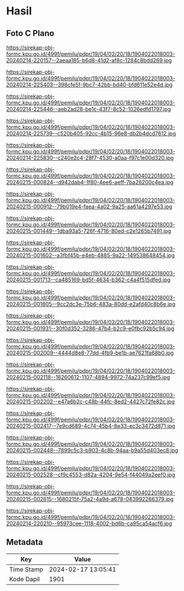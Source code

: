 # Hasil

## Foto C Plano

https://sirekap-obj-formc.kpu.go.id/499f/pemilu/pdpr/19/04/02/20/18/1904022018003-20240214-220157--2aeaa185-b6d8-41d2-af8c-1284c8bdd269.jpg

https://sirekap-obj-formc.kpu.go.id/499f/pemilu/pdpr/19/04/02/20/18/1904022018003-20240214-225403--398cfe5f-9bc7-42bb-bd40-bfd611e52e4d.jpg

https://sirekap-obj-formc.kpu.go.id/499f/pemilu/pdpr/19/04/02/20/18/1904022018003-20240214-225446--aeb2ad28-be1c-43f7-8c52-1026edfd1797.jpg

https://sirekap-obj-formc.kpu.go.id/499f/pemilu/pdpr/19/04/02/20/18/1904022018003-20240214-225739--c520b405-92cc-4b15-96e8-db2b4dcd7612.jpg

https://sirekap-obj-formc.kpu.go.id/499f/pemilu/pdpr/19/04/02/20/18/1904022018003-20240214-225830--c240e2c4-28f7-4530-a0aa-f97c1e00d320.jpg

https://sirekap-obj-formc.kpu.go.id/499f/pemilu/pdpr/19/04/02/20/18/1904022018003-20240215-000824--d942dab4-1f80-4ee6-aeff-7ba26200c4ea.jpg

https://sirekap-obj-formc.kpu.go.id/499f/pemilu/pdpr/19/04/02/20/18/1904022018003-20240215-000912--79b019e4-faea-4a02-9a25-aa61a4297e53.jpg

https://sirekap-obj-formc.kpu.go.id/499f/pemilu/pdpr/19/04/02/20/18/1904022018003-20240215-001449--1dba93a5-726f-4716-80ed-c2e1265b7491.jpg

https://sirekap-obj-formc.kpu.go.id/499f/pemilu/pdpr/19/04/02/20/18/1904022018003-20240215-001602--a3fbf45b-e4eb-4885-9a22-149538648454.jpg

https://sirekap-obj-formc.kpu.go.id/499f/pemilu/pdpr/19/04/02/20/18/1904022018003-20240215-001713--ca485169-bd5f-4634-b362-c4a4f515dfed.jpg

https://sirekap-obj-formc.kpu.go.id/499f/pemilu/pdpr/19/04/02/20/18/1904022018003-20240215-001805--9cc2dc3e-75b6-483a-80dd-e2afd40c8b6e.jpg

https://sirekap-obj-formc.kpu.go.id/499f/pemilu/pdpr/19/04/02/20/18/1904022018003-20240215-001931--30f0d352-3286-47b4-b2c9-e0fbc92b5c94.jpg

https://sirekap-obj-formc.kpu.go.id/499f/pemilu/pdpr/19/04/02/20/18/1904022018003-20240215-002009--4444d8e8-77dd-4fb9-be1b-ae7621fa68b0.jpg

https://sirekap-obj-formc.kpu.go.id/499f/pemilu/pdpr/19/04/02/20/18/1904022018003-20240215-002118--18260612-1107-4894-9972-74a237c99ef5.jpg

https://sirekap-obj-formc.kpu.go.id/499f/pemilu/pdpr/19/04/02/20/18/1904022018003-20240215-002202--e47a6b2c-c48b-44fc-8ed2-4427c72fe82c.jpg

https://sirekap-obj-formc.kpu.go.id/499f/pemilu/pdpr/19/04/02/20/18/1904022018003-20240215-002417--7e9cd689-4c74-45b4-8e33-ec3c3472d871.jpg

https://sirekap-obj-formc.kpu.go.id/499f/pemilu/pdpr/19/04/02/20/18/1904022018003-20240215-002448--7899c5c3-b903-4c8b-94aa-b9a55d403ec8.jpg

https://sirekap-obj-formc.kpu.go.id/499f/pemilu/pdpr/19/04/02/20/18/1904022018003-20240215-002528--cf9c4553-d82a-4204-9e54-f44049a2eef0.jpg

https://sirekap-obj-formc.kpu.go.id/499f/pemilu/pdpr/19/04/02/20/18/1904022018003-20240215-002615--1680215f-75a2-4a9d-a678-043992266379.jpg

https://sirekap-obj-formc.kpu.go.id/499f/pemilu/pdpr/19/04/02/20/18/1904022018003-20240214-220210--95973cee-1118-4002-bd6b-ca95ca54acf6.jpg


## Metadata

| Key        | Value               |
| ---------- | ------------------- |
| Time Stamp | 2024-02-17 13:05:41 |
| Kode Dapil | 1901                |




